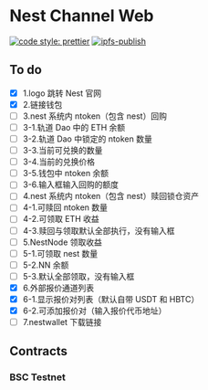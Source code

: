 # Nest Channel Web

[![code style: prettier](https://img.shields.io/badge/code_style-prettier-ff69b4.svg?style=flat-square)](https://github.com/prettier/prettier) [![ipfs-publish](https://github.com/NEST-Protocol/NEST-Channel-Web/actions/workflows/main.yml/badge.svg)](https://github.com/NEST-Protocol/NEST-Channel-Web/actions/workflows/main.yml)

## To do

- [x] 1.logo 跳转 Nest 官网
- [x] 2.链接钱包
- [ ] 3.nest 系统内 ntoken（包含 nest）回购
- [ ] 3-1.轨道 Dao 中的 ETH 余额
- [ ] 3-2.轨道 Dao 中锁定的 ntoken 数量
- [ ] 3-3.当前可兑换的数量
- [ ] 3-4.当前的兑换价格
- [ ] 3-5.钱包中 ntoken 余额
- [ ] 3-6.输入框输入回购的额度
- [ ] 4.nest 系统内 ntoken（包含 nest）赎回锁仓资产
- [ ] 4-1.可赎回 ntoken 数量
- [ ] 4-2.可领取 ETH 收益
- [ ] 4-3.赎回与领取默认全部执行，没有输入框
- [ ] 5.NestNode 领取收益
- [ ] 5-1.可领取 nest 数量
- [ ] 5-2.NN 余额
- [ ] 5-3.默认全部领取，没有输入框
- [x] 6.外部报价通道列表
- [x] 6-1.显示报价对列表（默认自带 USDT 和 HBTC）
- [x] 6-2.可添加报价对（输入报价代币地址）
- [ ] 7.nestwallet 下载链接

## Contracts

### BSC Testnet
  

